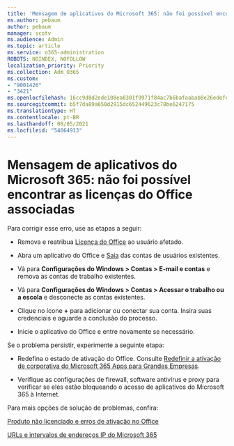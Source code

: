 ```yaml
---
title: 'Mensagem de aplicativos do Microsoft 365: não foi possível encontrar as licenças do Office associadas'
ms.author: pebaum
author: pebaum
manager: scotv
ms.audience: Admin
ms.topic: article
ms.service: o365-administration
ROBOTS: NOINDEX, NOFOLLOW
localization_priority: Priority
ms.collection: Adm_O365
ms.custom:
- "9001426"
- "3421"
ms.openlocfilehash: 16cc9d8d2ede108ea8301f9971f84ac7b6bafaabab8e26edefe15acf66783339
ms.sourcegitcommit: b5f7da89a650d2915dc652449623c78be6247175
ms.translationtype: HT
ms.contentlocale: pt-BR
ms.lasthandoff: 08/05/2021
ms.locfileid: "54064913"
---
```

# <a name="microsoft-365-apps-message---couldnt-find-office-licenses-associated"></a>Mensagem de aplicativos do Microsoft 365: não foi possível encontrar as licenças do Office associadas

Para corrigir esse erro, use as etapas a seguir:

- Remova e reatribua [Licença do Office](https://docs.microsoft.com/microsoft-365/admin/manage/assign-licenses-to-users) ao usuário afetado.

- Abra um aplicativo do Office e [Saia](https://support.office.com/article/sign-out-of-office-5a20dc11-47e9-4b6f-945d-478cb6d92071) das contas de usuários existentes.

- Vá para **Configurações do Windows > Contas > E-mail e contas** e remova as contas de trabalho existentes.

- Vá para **Configurações do Windows > Contas > Acessar o trabalho ou a escola** e desconecte as contas existentes.

- Clique no ícone **+** para adicionar ou conectar sua conta. Insira suas credenciais e aguarde a conclusão do processo.

- Inicie o aplicativo do Office e entre novamente se necessário.

Se o problema persistir, experimente a seguinte etapa:

- Redefina o estado de ativação do Office. Consulte [Redefinir a ativação de corporativa do Microsoft 365 Apps para Grandes Empresas](https://docs.microsoft.com/office365/troubleshoot/activation/reset-office-365-proplus-activation-state).

- Verifique as configurações de firewall, software antivírus e proxy para verificar se eles estão bloqueando o acesso de aplicativos do Microsoft 365 à Internet. 

Para mais opções de solução de problemas, confira:

[Produto não licenciado e erros de ativação no Office](https://support.office.com/Article/0d23d3c0-c19c-4b2f-9845-5344fedc4380?wt.mc_id=Alchemy_ClientDIA)

[URLs e intervalos de endereços IP do Microsoft 365](https://docs.microsoft.com/office365/enterprise/urls-and-ip-address-ranges)
